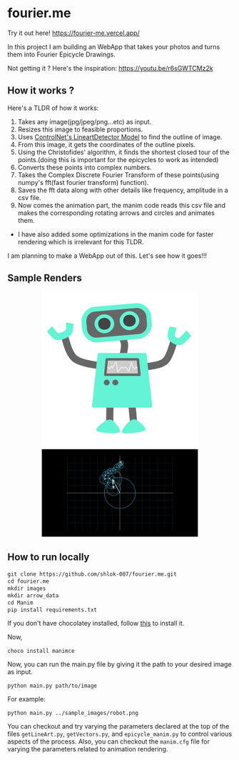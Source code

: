 # fourier.me

Try it out here! https://fourier-me.vercel.app/

In this project I am building an WebApp that takes your photos and turns them into Fourier Epicycle Drawings.

Not getting it ? Here's the inspiration: https://youtu.be/r6sGWTCMz2k

## How it works ?

Here's a TLDR of how it works:

1. Takes any image(jpg/jpeg/png...etc) as input.
2. Resizes this image to feasible proportions.
3. Uses [ControlNet's LineartDetector Model](https://huggingface.co/ControlNet-1-1-preview/control_v11p_sd15_lineart) to find the outline of image.
4. From this image, it gets the coordinates of the outline pixels.
5. Using the Christofides' algorithm, it finds the shortest closed tour of the points.(doing this is important for the epicycles to work as intended)
6. Converts these points into complex numbers.
7. Takes the Complex Discrete Fourier Transform of these points(using numpy's fft(fast fourier transform) function).
8. Saves the fft data along with other details like frequency, amplitude in a csv file.
9. Now comes the animation part, the manim code reads this csv file and makes the corresponding rotating arrows and circles and animates them.
* I have also added some optimizations in the manim code for faster rendering which is irrelevant for this TLDR.

I am planning to make a WebApp out of this. Let's see how it goes!!!

## Sample Renders

<p align="center">
  <img src="sample_images\Robot.png" width="350" title="Input Image" alt="Robot.png">
  <img src="sample_EpiCycle_Animations\robot.gif" width="350" title="Output Render" alt="Robot.gif">
</p>

## How to run locally

```
git clone https://github.com/shlok-007/fourier.me.git
cd fourier.me
mkdir images
mkdir arrow_data
cd Manim
pip install requirements.txt
```

If you don't have chocolatey installed, follow [this](https://chocolatey.org/install) to install it.

Now,
```
choco install manimce
```
Now, you can run the main.py file by giving it the path to your desired image as input.
```
python main.py path/to/image
```
For example:
```
python main.py ../sample_images/robot.png
```
You can checkout and try varying the parameters declared at the top of the files `getLineArt.py`, `getVectors.py`, and `epicycle_manim.py` to control various aspects of the process. Also, you can checkout the `manim.cfg` file for varying the parameters related to animation rendering.
